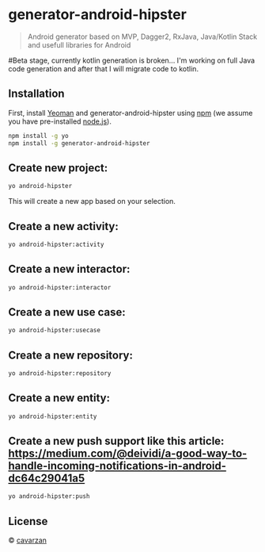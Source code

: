 # generator-android-hipster
> Android generator based on MVP, Dagger2, RxJava, Java/Kotlin Stack and usefull libraries for Android

#Beta stage, currently kotlin generation is broken... I'm working on full Java code generation and after that I will migrate code to kotlin.

## Installation

First, install [Yeoman](http://yeoman.io) and generator-android-hipster using [npm](https://www.npmjs.com/) (we assume you have pre-installed [node.js](https://nodejs.org/)).

```bash
npm install -g yo
npm install -g generator-android-hipster
```

## Create new project:

```bash
yo android-hipster
```

This will create a new app based on your selection.

## Create a new activity:

```bash
yo android-hipster:activity
```

## Create a new interactor:

```bash
yo android-hipster:interactor
```

## Create a new use case:

```bash
yo android-hipster:usecase
```

## Create a new repository:

```bash
yo android-hipster:repository
```

## Create a new entity:

```bash
yo android-hipster:entity
```

## Create a new push support like this article: https://medium.com/@deividi/a-good-way-to-handle-incoming-notifications-in-android-dc64c29041a5

```bash
yo android-hipster:push
```


## License

 © [cavarzan](https://github.com/cavarzan/)


[npm-image]: https://badge.fury.io/js/generator-android-hipster.svg
[npm-url]: https://npmjs.org/package/generator-android-hipster
[travis-image]: https://travis-ci.org/cavarzan/generator-android-hipster.svg?branch=master
[travis-url]: https://travis-ci.org/cavarzan/generator-android-hipster
[daviddm-image]: https://david-dm.org/cavarzan/generator-android-hipster.svg?theme=shields.io
[daviddm-url]: https://david-dm.org/cavarzan/generator-android-hipster
[coveralls-image]: https://coveralls.io/repos/cavarzan/generator-android-hipster/badge.svg
[coveralls-url]: https://coveralls.io/r/cavarzan/generator-android-hipster
